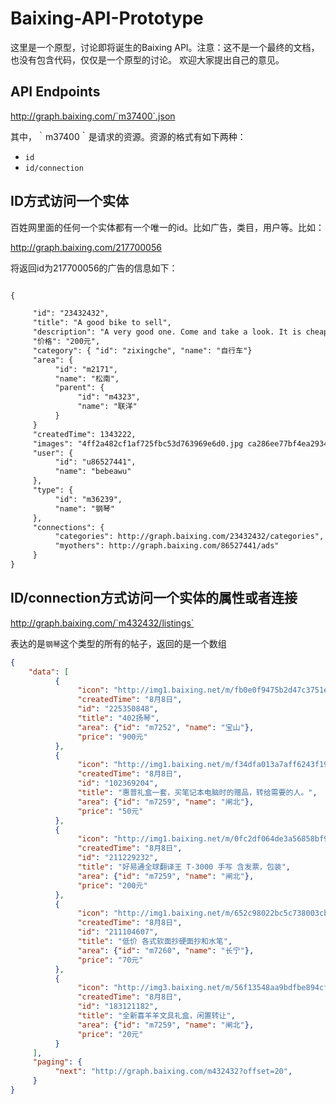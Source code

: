 Baixing-API-Prototype
=====================

这里是一个原型，讨论即将诞生的Baixing API。注意：这不是一个最终的文档，也没有包含代码，仅仅是一个原型的讨论。
欢迎大家提出自己的意见。

API Endpoints
-------------

http://graph.baixing.com/`m37400`.json

其中，｀m37400｀是请求的资源。资源的格式有如下两种：
- `id`
- `id/connection`

ID方式访问一个实体
------------------

百姓网里面的任何一个实体都有一个唯一的id。比如广告，类目，用户等。比如：

http://graph.baixing.com/217700056

将返回id为217700056的广告的信息如下：
```xml

{

     "id": "23432432",
     "title": "A good bike to sell",
     "description": "A very good one. Come and take a look. It is cheap. Please contact me at xxxxxxxxxxx. My email address is xxxxxxxxxxxß",
     "价格": "200元",
     "category": { "id": "zixingche", "name": "自行车"}
     "area": {
          "id": "m2171",
          "name": "松南",
          "parent": {
               "id": "m4323",
               "name": "联洋"
          }
     }
     "createdTime": 1343222,
     "images": "4ff2a482cf1af725fbc53d763969e6d0.jpg ca286ee77bf4ea293455c30366d7db1a.jpg",
     "user": {
          "id": "u86527441",
          "name": "bebeawu"
     },
     "type": {
          "id": "m36239",
          "name": "钢琴"
     },
     "connections": {
          "categories": http://graph.baixing.com/23432432/categories",
          "myothers": http://graph.baixing.com/86527441/ads"
     }
}
```

ID/connection方式访问一个实体的属性或者连接
-------------------------------------------

http://graph.baixing.com/`m432432/listings`

表达的是`钢琴`这个类型的所有的帖子，返回的是一个数组

```json
{
    "data": [
          {
               "icon": "http://img1.baixing.net/m/fb0e0f9475b2d47c3751ec1677af43a9_sq.jpg",
               "createdTime": "8月8日",
               "id": "225350848",
               "title": "402扬琴",
               "area": {"id": "m7252", "name": "宝山"},
               "price": "900元"
          },
          {
               "icon": "http://img1.baixing.net/m/f34dfa013a7aff6243f19cfaec86b7d6_sq.jpg",
               "createdTime": "8月8日",
               "id": "102369204",
               "title": "惠普礼盒一套，买笔记本电脑时的赠品，转给需要的人。",
               "area": {"id": "m7259", "name": "闸北"},
               "price": "50元"
          },
          {
               "icon": "http://img1.baixing.net/m/0fc2df064de3a56858bf991b6477bb81_sq.jpg",
               "createdTime": "8月8日",
               "id": "211229232",
               "title": "好易通全球翻译王 T-3000 手写 含发票，包装",
               "area": {"id": "m7259", "name": "闸北"},
               "price": "200元"
          },
          {
               "icon": "http://img1.baixing.net/m/652c98022bc5c738003cb7df15bc33a8_sq.jpg",
               "createdTime": "8月8日",
               "id": "211104607",
               "title": "低价 各式软面抄硬面抄和水笔",
               "area": {"id": "m7260", "name": "长宁"},
               "price": "70元"
          },
          {
               "icon": "http://img3.baixing.net/m/56f13548aa9bdfbe894cf244e8f9dc45_sq.jpg",
               "createdTime": "8月8日",
               "id": "183121182",
               "title": "全新喜羊羊文具礼盒，闲置转让",
               "area": {"id": "m7259", "name": "闸北"},
               "price": "20元"
          } 
     ],
     "paging": {
          "next": "http://graph.baixing.com/m432432?offset=20",    
     }
}
```

